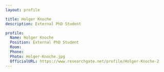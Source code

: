 ```yaml
---
layout: profile

title: Holger Knoche
description: External PhD Student

profile:
  Name: Holger Knoche
  Position: External PhD Student
  Room:
  Phone:
  Photo: Holger-Knoche.jpg
  OfficialURL: https://www.researchgate.net/profile/Holger-Knoche-2
---
```

